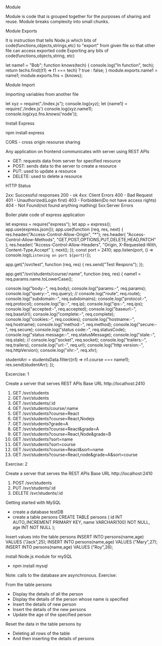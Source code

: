 Module

Module is code that is grouped together for the purposes of sharing and reuse.
Module breaks complexity into small chunks.

Module Exports

It is instruction that tells Node.js which bits of code(functions,objects,strings,etc) to "export" from given file so that other file can access exported code
Exporting any bits of code(functions,objects,string, etc)

let name1 = "Bob";
function knows(tech) {
console.log("In function", tech);
return techs.find((t1) => t1 === tech) ? true : false;
}
module.exports.name1 = name1;
module.exports.fns = {knows};

Module Import

Importing variables from another file

let xyz = require("./index.js");
console.log(xyz);
let {name1} = require('./index.js')
console.log(xyz.name1);
console.log(xyz.fns.knows('node'));

Install Express

npm install express

CORS - cross origin resourse sharing

Any application on frontend communicates with server using REST APIs

- GET: requests data from server for specified resource
- POST: sends data to the server to create a resource
- PUT: used to update a resource
- DELETE: used to delete a resource

HTTP Status

2xx: Successful responses
200 - ok
4xx: Client Errors
400 - Bad Request
401 - Unauthorized(Login first)
403 - Forbidden(Do not have access rights)
404 - Not Found(not found anything mathing)
5xx:Server Errors

Boiler plate code of express application

let express = require("express");
let app = express();
app.use(express.json());
app.use(function (req, res, next) {
res.header("Access-Control-Allow-Origin", "\*");
res.header(
"Access-Control-Allow-Methods",
"GET,POST,OPTIONS,PUT,DELETE,HEAD,PATCH"
);
res.header(
"Access-Control-Allow-Headers",
"Origin, X-Requested-With, Content-Type,Accept"
);
next();
});
const port = 2410;
app.listen(port, () => console.log(`Listening on port ${port}!`));

app.get("/svr/test", function (req, res) {
res.send("Test Respons");
});

app.get("/svr/students/course/:name", function (req, res) {
name1 = req.params.name.toLowerCase();

console.log("body:-", req.body);
console.log("params:-", req.params);
console.log("query:-", req.query);
// console.log("route", req.route);
console.log("subdomain:-", req.subdomains);
console.log("protocol:-", req.protocol);
console.log("ip:-", req.ip);
console.log("ips:-", req.ips);
console.log("accepted:-", req.accepted);
console.log("baseurl:-", req.baseUrl);
console.log("complete:-", req.complete);
console.log("cookies:-", req.cookies);
console.log("hostname:-", req.hostname);
console.log("method:-", req.method);
console.log("secure:-", req.secure);
console.log("status code:-", req.statusCode);
console.log("status message:-", req.statusMessage);
console.log("stale:-", req.stale);
// console.log("socket", req.socket);
console.log("trailers:-", req.trailers);
console.log("url:-", req.url);
console.log("http version:-", req.httpVersion);
console.log("xhr:-", req.xhr);

studentArr = studentsData.filter((n1) => n1.course === name1);
res.send(studentArr);
});

Excercise: 1

Create a server that serves REST APIs
Base URL http://localhost:2410

1. GET /svr/students
2. GET /svr/students
3. GET /svr/students/:id
4. GET /svr/students/course/:name
5. GET /svr/students?course=React
6. GET /svr/students?course=React,Nodejs
7. GET /svr/students?grade=A
8. GET /svr/students?course=React&grade=A
9. GET /svr/students?course=React,Node&grade=B
10. GET /svr/students?sort=name
11. GET /svr/students?sort=course
12. GET /svr/students?course=React&sort=name
13. GET /svr/students?course=React,node&grade=A&sort=course

Exercise: 2

Create a server that serves the REST APIs
Base URL http://localhost:2410

1. POST /svr/students
2. PUT /svr/students/:id
3. DELETE /svr/students/:id

Getting started with MySQL

- create a database testDB
- create a table persons
  CREATE TABLE persons (
  id INT AUTO_INCREMENT PRIMARY KEY,
  name VARCHAR(100) NOT NULL,
  age INT NOT NULL
  );

Insert values into the table persons
INSERT INTO persons(name,age) VALUES ("Jack",25);
INSERT INTO persons(name,age) VALUES ("Mary",27);
INSERT INTO persons(name,age) VALUES ("Roy",26);

install Node.js module for mySQL

- npm install mysql

Note: calls to the database are asynchronous.
Exercise:

From the table persons

- Display the details of all the person
- Display the details of the person whose name is specified
- Insert the details of new person
- Insert the details of the new persons
- Update the age of the specified person

Reset the data in the table persons by

- Deleting all rows of the table
- And then inserting the details of persons
